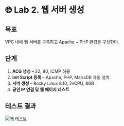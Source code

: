 # 🌐 Lab 2. 웹 서버 생성

## 목표
VPC 내에 웹 서버를 구축하고 Apache + PHP 환경을 구성한다.

## 단계
1. **ACG 생성** – 22, 80, ICMP 허용
2. **Init Script 등록** – Apache, PHP, MariaDB 자동 설치
3. **서버 생성** – Rocky Linux 8.10, 2vCPU, 8GB
4. **공인 IP 연결 및 웹 페이지 테스트**

## 테스트 결과
![웹 테스트](../images/web_server_result.png)
